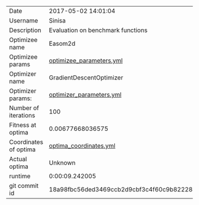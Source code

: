 | | |
| --- | --- |
| Date | 2017-05-02 14:01:04 |
| Username | Sinisa |
| Description | Evaluation on benchmark functions |
| Optimizee name | Easom2d |
| Optimizee params |  <a href="optimizee_parameters.yml">optimizee_parameters.yml</a>  |
| Optimizer name | GradientDescentOptimizer |
| Optimizer params: |  <a href="optimizer_parameters.yml">optimizer_parameters.yml</a>  |
| Number of iterations | 100 |
| Fitness at optima | 0.00677668036575 |
| Coordinates of optima |  <a href="optima_coordinates.yml">optima_coordinates.yml</a>  |
| Actual optima |  Unknown  |
| runtime | 0:00:09.242005 |
| git commit id | 18a98fbc56ded3469ccb2d9cbf3c4f60c9b82228 |